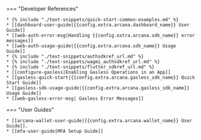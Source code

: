 === "Developer References"

    * {% include "./text-snippets/quick-start-common-examples.md" %}
    * [[dashboard-user-guide|{{config.extra.arcana.dashboard_name}} User Guide]]
    * [[web-auth-error-msg|Handling {{config.extra.arcana.sdk_name}} error messages]]
    * [[web-auth-usage-guide|{{config.extra.arcana.sdk_name}} Usage Guide]]
    * {% include "./text-snippets/authsdkref_url.md" %}
    * {% include "./text-snippets/wagmi_authsdkref_url.md" %}
    * {% include "./text-snippets/flutter_sdkref_url.md" %}
    * [[configure-gasless|Enabling Gasless Operations in an App]]
    * [[gasless-quick-start|{{config.extra.arcana.gasless_sdk_name}} Quick Start Guide]]
    * [[gasless-sdk-usage-guide|{{config.extra.arcana.gasless_sdk_name}} Usage Guide]]
    * [[web-gasless-error-msg| Gasless Error Messages]]

=== "User Guides"

    * [[arcana-wallet-user-guide|{{config.extra.arcana.wallet_name}} User Guide]].
    * [[mfa-user-guide|MFA Setup Guide]]